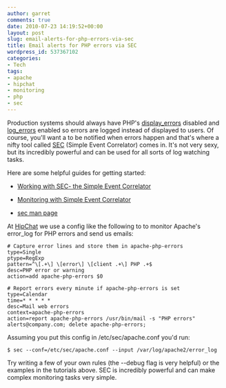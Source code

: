 ```yaml
---
author: garret
comments: true
date: 2010-07-23 14:19:52+00:00
layout: post
slug: email-alerts-for-php-errors-via-sec
title: Email alerts for PHP errors via SEC
wordpress_id: 537367102
categories:
- Tech
tags:
- apache
- hipchat
- monitoring
- php
- sec
---
```


Production systems should always have PHP's [display_errors](http://www.php.net/manual/en/errorfunc.configuration.php#ini.display-errors) disabled and [log_errors](http://www.php.net/manual/en/errorfunc.configuration.php#ini.log-errors) enabled so errors are logged instead of displayed to users. Of course, you'll want a to be notified when errors happen and that's where a nifty tool called [SEC](http://simple-evcorr.sourceforge.net/) (Simple Event Correlator) comes in. It's not very sexy, but its incredibly powerful and can be used for all sorts of log watching tasks.

Here are some helpful guides for getting started:



	
  * [Working with SEC- the Simple Event Correlator](http://sixshooter.v6.thrupoint.net/SEC-examples/article.html)

	
  * [](http://arstechnica.com/open-source/news/2005/05/linux-20050519.ars)[Monitoring with Simple Event Correlator](http://arstechnica.com/open-source/news/2005/05/linux-20050519.ars)

  
  * [sec man page](http://www.estpak.ee/~risto/sec/sec.pl.html)


At [HipChat](http://www.hipchat.com) we use a config like the following to to monitor Apache's error_log for PHP errors and send us emails:

    
    # Capture error lines and store them in apache-php-errors
    type=Single
    ptype=RegExp
    pattern=^\[.+\] \[error\] \[client .+\] PHP .+$
    desc=PHP error or warning
    action=add apache-php-errors $0
    
    # Report errors every minute if apache-php-errors is set
    type=Calendar
    time=* * * * *
    desc=Mail web errors
    context=apache-php-errors
    action=report apache-php-errors /usr/bin/mail -s "PHP errors" alerts@company.com; delete apache-php-errors;


Assuming you put this config in /etc/sec/apache.conf you'd run:

    
    $ sec --conf=/etc/sec/apache.conf --input /var/log/apache2/error_log



Try writing a few of your own rules (the --debug flag is very helpful) or the examples in the tutorials above. SEC is incredibly powerful and can make complex monitoring tasks very simple.
